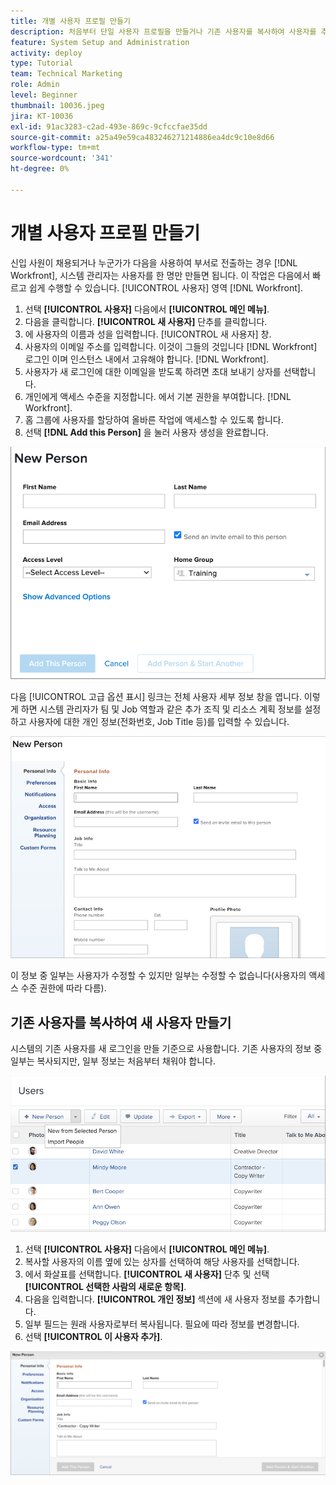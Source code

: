 ```yaml
---
title: 개별 사용자 프로필 만들기
description: 처음부터 단일 사용자 프로필을 만들거나 기존 사용자를 복사하여 사용자를 추가하는 방법에 대해 알아봅니다.
feature: System Setup and Administration
activity: deploy
type: Tutorial
team: Technical Marketing
role: Admin
level: Beginner
thumbnail: 10036.jpeg
jira: KT-10036
exl-id: 91ac3283-c2ad-493e-869c-9cfccfae35dd
source-git-commit: a25a49e59ca483246271214886ea4dc9c10e8d66
workflow-type: tm+mt
source-wordcount: '341'
ht-degree: 0%

---
```


# 개별 사용자 프로필 만들기

신입 사원이 채용되거나 누군가가 다음을 사용하여 부서로 전출하는 경우 [!DNL Workfront], 시스템 관리자는 사용자를 한 명만 만들면 됩니다. 이 작업은 다음에서 빠르고 쉽게 수행할 수 있습니다. [!UICONTROL 사용자] 영역 [!DNL Workfront].

1. 선택 **[!UICONTROL 사용자]** 다음에서 **[!UICONTROL 메인 메뉴]**.
1. 다음을 클릭합니다. **[!UICONTROL 새 사용자]** 단추를 클릭합니다.
1. 에 사용자의 이름과 성을 입력합니다. [!UICONTROL 새 사용자] 창.
1. 사용자의 이메일 주소를 입력합니다. 이것이 그들의 것입니다 [!DNL Workfront] 로그인 이며 인스턴스 내에서 고유해야 합니다. [!DNL Workfront].
1. 사용자가 새 로그인에 대한 이메일을 받도록 하려면 초대 보내기 상자를 선택합니다.
1. 개인에게 액세스 수준을 지정합니다. 에서 기본 권한을 부여합니다. [!DNL Workfront].
1. 홈 그룹에 사용자를 할당하여 올바른 작업에 액세스할 수 있도록 합니다.
1. 선택 **[!DNL Add this Person]** 을 눌러 사용자 생성을 완료합니다.

![[!UICONTROL 새 사용자] 창](assets/admin-fund-adding-users-1.png)

다음 [!UICONTROL 고급 옵션 표시] 링크는 전체 사용자 세부 정보 창을 엽니다. 이렇게 하면 시스템 관리자가 팀 및 Job 역할과 같은 추가 조직 및 리소스 계획 정보를 설정하고 사용자에 대한 개인 정보(전화번호, Job Title 등)를 입력할 수 있습니다.

![[!UICONTROL 새 사용자] 클릭 후 창 [!UICONTROL 고급 옵션 표시]](assets/admin-fund-adding-users-2.png)

이 정보 중 일부는 사용자가 수정할 수 있지만 일부는 수정할 수 없습니다(사용자의 액세스 수준 권한에 따라 다름).

## 기존 사용자를 복사하여 새 사용자 만들기

시스템의 기존 사용자를 새 로그인을 만들 기준으로 사용합니다. 기존 사용자의 정보 중 일부는 복사되지만, 일부 정보는 처음부터 채워야 합니다.

![새 사용자 드롭다운 메뉴](assets/admin-fund-adding-users-3.png)

1. 선택 **[!UICONTROL 사용자]** 다음에서 **[!UICONTROL 메인 메뉴]**.
1. 복사할 사용자의 이름 옆에 있는 상자를 선택하여 해당 사용자를 선택합니다.
1. 에서 화살표를 선택합니다. **[!UICONTROL 새 사용자]** 단추 및 선택 **[!UICONTROL 선택한 사람의 새로운 항목]**.
1. 다음을 입력합니다. **[!UICONTROL 개인 정보]** 섹션에 새 사용자 정보를 추가합니다.
1. 일부 필드는 원래 사용자로부터 복사됩니다. 필요에 따라 정보를 변경합니다.
1. 선택 **[!UICONTROL 이 사용자 추가]**.

![[!UICONTROL 새 사용자] 창](assets/admin-fund-adding-users-4.png)

<!--
Learn more URLs
Add users
-->
